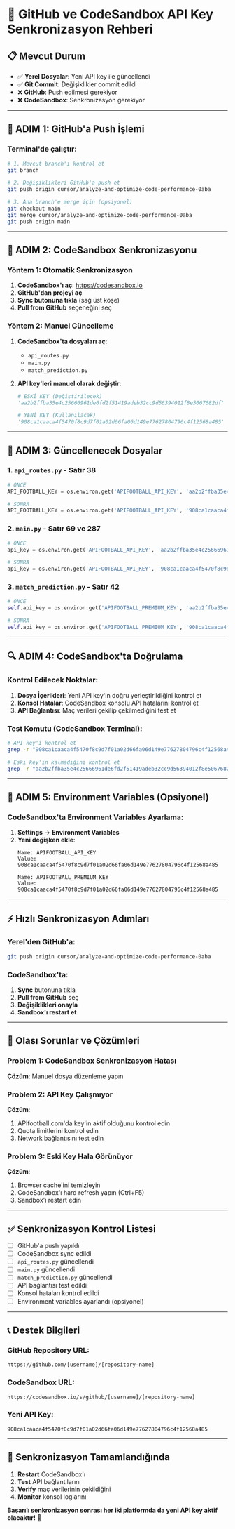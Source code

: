 # 🔄 GitHub ve CodeSandbox API Key Senkronizasyon Rehberi

## 📋 Mevcut Durum
- ✅ **Yerel Dosyalar**: Yeni API key ile güncellendi
- ✅ **Git Commit**: Değişiklikler commit edildi
- ❌ **GitHub**: Push edilmesi gerekiyor
- ❌ **CodeSandbox**: Senkronizasyon gerekiyor

---

## 🚀 **ADIM 1: GitHub'a Push İşlemi**

### Terminal'de çalıştır:
```bash
# 1. Mevcut branch'i kontrol et
git branch

# 2. Değişiklikleri GitHub'a push et
git push origin cursor/analyze-and-optimize-code-performance-0aba

# 3. Ana branch'e merge için (opsiyonel)
git checkout main
git merge cursor/analyze-and-optimize-code-performance-0aba
git push origin main
```

---

## 🔧 **ADIM 2: CodeSandbox Senkronizasyonu**

### Yöntem 1: Otomatik Senkronizasyon
1. **CodeSandbox'ı aç**: https://codesandbox.io
2. **GitHub'dan projeyi aç**
3. **Sync butonuna tıkla** (sağ üst köşe)
4. **Pull from GitHub** seçeneğini seç

### Yöntem 2: Manuel Güncelleme
1. **CodeSandbox'ta dosyaları aç**:
   - `api_routes.py`
   - `main.py` 
   - `match_prediction.py`

2. **API key'leri manuel olarak değiştir**:
   ```python
   # ESKİ KEY (Değiştirilecek)
   'aa2b2ffba35e4c25666961de6fd2f51419adeb32cc9d56394012f8e5067682df'
   
   # YENİ KEY (Kullanılacak)
   '908ca1caaca4f5470f8c9d7f01a02d66fa06d149e77627804796c4f12568a485'
   ```

---

## 📁 **ADIM 3: Güncellenecek Dosyalar**

### 1. `api_routes.py` - Satır 38
```python
# ÖNCE
API_FOOTBALL_KEY = os.environ.get('APIFOOTBALL_API_KEY', 'aa2b2ffba35e4c25666961de6fd2f51419adeb32cc9d56394012f8e5067682df')

# SONRA  
API_FOOTBALL_KEY = os.environ.get('APIFOOTBALL_API_KEY', '908ca1caaca4f5470f8c9d7f01a02d66fa06d149e77627804796c4f12568a485')
```

### 2. `main.py` - Satır 69 ve 287
```python
# ÖNCE
api_key = os.environ.get('APIFOOTBALL_API_KEY', 'aa2b2ffba35e4c25666961de6fd2f51419adeb32cc9d56394012f8e5067682df')

# SONRA
api_key = os.environ.get('APIFOOTBALL_API_KEY', '908ca1caaca4f5470f8c9d7f01a02d66fa06d149e77627804796c4f12568a485')
```

### 3. `match_prediction.py` - Satır 42
```python
# ÖNCE
self.api_key = os.environ.get('APIFOOTBALL_PREMIUM_KEY', 'aa2b2ffba35e4c25666961de6fd2f51419adeb32cc9d56394012f8e5067682df')

# SONRA
self.api_key = os.environ.get('APIFOOTBALL_PREMIUM_KEY', '908ca1caaca4f5470f8c9d7f01a02d66fa06d149e77627804796c4f12568a485')
```

---

## 🔍 **ADIM 4: CodeSandbox'ta Doğrulama**

### Kontrol Edilecek Noktalar:
1. **Dosya İçerikleri**: Yeni API key'in doğru yerleştirildiğini kontrol et
2. **Konsol Hatalar**: CodeSandbox konsolu API hatalarını kontrol et  
3. **API Bağlantısı**: Maç verileri çekilip çekilmediğini test et

### Test Komutu (CodeSandbox Terminal):
```bash
# API key'i kontrol et
grep -r "908ca1caaca4f5470f8c9d7f01a02d66fa06d149e77627804796c4f12568a485" .

# Eski key'in kalmadığını kontrol et  
grep -r "aa2b2ffba35e4c25666961de6fd2f51419adeb32cc9d56394012f8e5067682df" .
```

---

## 🎯 **ADIM 5: Environment Variables (Opsiyonel)**

### CodeSandbox'ta Environment Variables Ayarlama:
1. **Settings** → **Environment Variables**
2. **Yeni değişken ekle**:
   ```
   Name: APIFOOTBALL_API_KEY
   Value: 908ca1caaca4f5470f8c9d7f01a02d66fa06d149e77627804796c4f12568a485
   
   Name: APIFOOTBALL_PREMIUM_KEY  
   Value: 908ca1caaca4f5470f8c9d7f01a02d66fa06d149e77627804796c4f12568a485
   ```

---

## ⚡ **Hızlı Senkronizasyon Adımları**

### Yerel'den GitHub'a:
```bash
git push origin cursor/analyze-and-optimize-code-performance-0aba
```

### CodeSandbox'ta:
1. **Sync** butonuna tıkla
2. **Pull from GitHub** seç
3. **Değişiklikleri onayla**
4. **Sandbox'ı restart et**

---

## 🚨 **Olası Sorunlar ve Çözümleri**

### Problem 1: CodeSandbox Senkronizasyon Hatası
**Çözüm**: Manuel dosya düzenleme yapın

### Problem 2: API Key Çalışmıyor
**Çözüm**: 
1. APIfootball.com'da key'in aktif olduğunu kontrol edin
2. Quota limitlerini kontrol edin
3. Network bağlantısını test edin

### Problem 3: Eski Key Hala Görünüyor  
**Çözüm**:
1. Browser cache'ini temizleyin
2. CodeSandbox'ı hard refresh yapın (Ctrl+F5)
3. Sandbox'ı restart edin

---

## ✅ **Senkronizasyon Kontrol Listesi**

- [ ] GitHub'a push yapıldı
- [ ] CodeSandbox sync edildi  
- [ ] `api_routes.py` güncellendi
- [ ] `main.py` güncellendi
- [ ] `match_prediction.py` güncellendi
- [ ] API bağlantısı test edildi
- [ ] Konsol hataları kontrol edildi
- [ ] Environment variables ayarlandı (opsiyonel)

---

## 📞 **Destek Bilgileri**

### GitHub Repository URL:
```
https://github.com/[username]/[repository-name]
```

### CodeSandbox URL:
```
https://codesandbox.io/s/github/[username]/[repository-name]
```

### Yeni API Key:
```
908ca1caaca4f5470f8c9d7f01a02d66fa06d149e77627804796c4f12568a485
```

---

## 🎉 **Senkronizasyon Tamamlandığında**

1. **Restart** CodeSandbox'ı
2. **Test** API bağlantılarını
3. **Verify** maç verilerinin çekildiğini
4. **Monitor** konsol loglarını

**Başarılı senkronizasyon sonrası her iki platformda da yeni API key aktif olacaktır!** 🚀